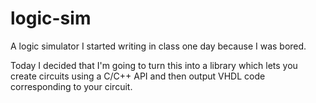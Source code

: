 logic-sim
=========

A logic simulator I started writing in class one day because I was bored.

Today I decided that I'm going to turn this into a library which lets you create
circuits using a C/C++ API and then output VHDL code corresponding to your
circuit.
